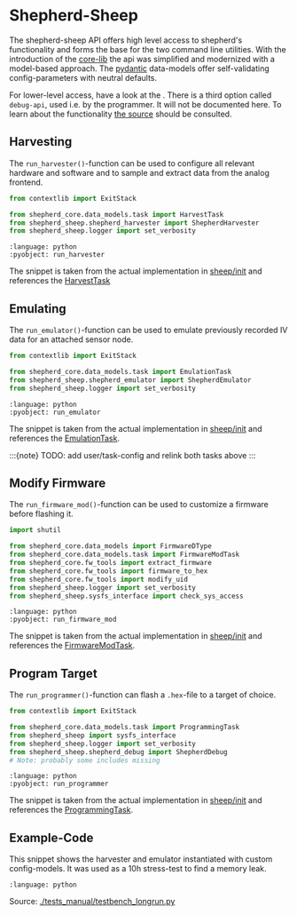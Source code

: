 # Shepherd-Sheep

The shepherd-sheep API offers high level access to shepherd's functionality and forms the base for the two command line utilities.
With the introduction of the [core-lib](https://pypi.org/project/shepherd-core/) the api was simplified and modernized with a model-based approach. The [pydantic](https://docs.pydantic.dev) data-models offer self-validating config-parameters with neutral defaults.

For lower-level access, have a look at the [](sheep_low_level.md). There is a third option called `debug-api`, used i.e. by the programmer.
It will not be documented here.
To learn about the functionality [the source](https://github.com/nes-lab/shepherd/blob/main/software/python-package/shepherd_sheep/shepherd_emulator.py) should be consulted.

## Harvesting

The `run_harvester()`-function can be used to configure all relevant hardware and software and to sample and extract data from the analog frontend.

```python
from contextlib import ExitStack

from shepherd_core.data_models.task import HarvestTask
from shepherd_sheep.shepherd_harvester import ShepherdHarvester
from shepherd_sheep.logger import set_verbosity
```
```{literalinclude} ../../software/python-package/shepherd_sheep/__init__.py
:language: python
:pyobject: run_harvester
```

The snippet is taken from the actual implementation in [sheep/init](https://github.com/nes-lab/shepherd/blob/main/software/python-package/shepherd_sheep/__init__.py) and references the [HarvestTask](https://github.com/nes-lab/shepherd-tools/blob/main/shepherd_core/shepherd_core/data_models/task/harvest.py)

## Emulating

The `run_emulator()`-function can be used to emulate previously recorded IV data for an attached sensor node.

```python
from contextlib import ExitStack

from shepherd_core.data_models.task import EmulationTask
from shepherd_sheep.shepherd_emulator import ShepherdEmulator
from shepherd_sheep.logger import set_verbosity
```
```{literalinclude} ../../software/python-package/shepherd_sheep/__init__.py
:language: python
:pyobject: run_emulator
```

The snippet is taken from the actual implementation in [sheep/init](https://github.com/nes-lab/shepherd/blob/main/software/python-package/shepherd_sheep/__init__.py) and references the [EmulationTask](https://github.com/nes-lab/shepherd-tools/blob/main/shepherd_core/shepherd_core/data_models/task/emulation.py).

:::{note}
TODO: add user/task-config and relink both tasks above
:::

## Modify Firmware

The `run_firmware_mod()`-function can be used to customize a firmware before flashing it.

```python
import shutil

from shepherd_core.data_models import FirmwareDType
from shepherd_core.data_models.task import FirmwareModTask
from shepherd_core.fw_tools import extract_firmware
from shepherd_core.fw_tools import firmware_to_hex
from shepherd_core.fw_tools import modify_uid
from shepherd_sheep.logger import set_verbosity
from shepherd_sheep.sysfs_interface import check_sys_access
```
```{literalinclude} ../../software/python-package/shepherd_sheep/__init__.py
:language: python
:pyobject: run_firmware_mod
```

The snippet is taken from the actual implementation in [sheep/init](https://github.com/nes-lab/shepherd/blob/main/software/python-package/shepherd_sheep/__init__.py) and references the [FirmwareModTask](https://github.com/nes-lab/shepherd-tools/blob/main/shepherd_core/shepherd_core/data_models/task/firmware_mod.py).

## Program Target

The `run_programmer()`-function can flash a `.hex`-file to a target of choice.

```python
from contextlib import ExitStack

from shepherd_core.data_models.task import ProgrammingTask
from shepherd_sheep import sysfs_interface
from shepherd_sheep.logger import set_verbosity
from shepherd_sheep.shepherd_debug import ShepherdDebug
# Note: probably some includes missing
```
```{literalinclude} ../../software/python-package/shepherd_sheep/__init__.py
:language: python
:pyobject: run_programmer
```

The snippet is taken from the actual implementation in [sheep/init](https://github.com/nes-lab/shepherd/blob/main/software/python-package/shepherd_sheep/__init__.py) and references the [ProgrammingTask](https://github.com/nes-lab/shepherd-tools/blob/main/shepherd_core/shepherd_core/data_models/task/programming.py).

## Example-Code

This snippet shows the harvester and emulator instantiated with custom config-models. It was used as a 10h stress-test to find a memory leak.

```{literalinclude} ../../software/python-package/tests_manual/testbench_longrun.py
:language: python
```

Source: [./tests_manual/testbench_longrun.py](https://github.com/nes-lab/shepherd/blob/main/software/python-package/tests_manual/testbench_longrun.py)
